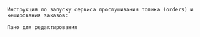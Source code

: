     Инструкция по запуску сервиса прослушивания топика (orders) и кеширования заказов:

    Пано для редактирования
